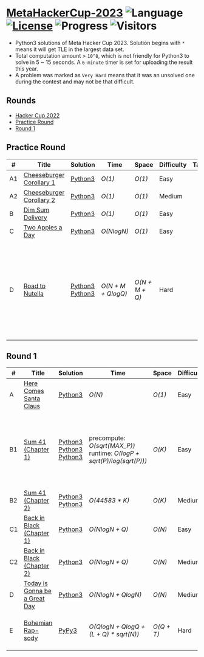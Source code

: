 # [MetaHackerCup-2023](https://www.facebook.com/hackercup/past_rounds/) ![Language](https://img.shields.io/badge/language-Python3-orange.svg) [![License](https://img.shields.io/badge/license-MIT-blue.svg)](./LICENSE) ![Progress](https://img.shields.io/badge/progress-12%20%2F%2012-ff69b4.svg) ![Visitors](https://visitor-badge.laobi.icu/badge?page_id=kamyu104.metahackercup.2023)

* Python3 solutions of Meta Hacker Cup 2023. Solution begins with `*` means it will get TLE in the largest data set.
* Total computation amount > `10^8`, which is not friendly for Python3 to solve in 5 ~ 15 seconds. A `6-minute` timer is set for uploading the result this year.
* A problem was marked as `Very Hard` means that it was an unsolved one during the contest and may not be that difficult.


## Rounds

* [Hacker Cup 2022](https://github.com/kamyu104/MetaHackerCup-2022)
* [Practice Round](https://github.com/kamyu104/MetaHackerCup-2032#practice-round)
* [Round 1](https://github.com/kamyu104/MetaHackerCup-2032#round-1)

## Practice Round
| # | Title | Solution | Time | Space | Difficulty | Tag | Note |
|---| ----- | -------- | ---- | ----- | ---------- | --- | ---- |
|A1| [Cheeseburger Corollary 1](https://www.facebook.com/codingcompetitions/hacker-cup/2023/practice-round/problems/A1)| [Python3](./Practice%20Round/cheeseburger_corollary_1.py3) | _O(1)_ | _O(1)_ | Easy | | Math |
|A2| [Cheeseburger Corollary 2](https://www.facebook.com/codingcompetitions/hacker-cup/2023/practice-round/problems/A2)| [Python3](./Practice%20Round/cheeseburger_corollary_2.py3) | _O(1)_ | _O(1)_ | Medium | | Math |
|B| [Dim Sum Delivery](https://www.facebook.com/codingcompetitions/hacker-cup/2023/practice-round/problems/B)| [Python3](./Practice%20Round/dim_sum_delivery.py3) | _O(1)_ | _O(1)_ | Easy | | Game |
|C| [Two Apples a Day](https://www.facebook.com/codingcompetitions/hacker-cup/2023/practice-round/problems/C)| [Python3](./Practice%20Round/two_apples_a_day.py3) | _O(NlogN)_ | _O(1)_ | Easy | | Sort, Two Pointers |
|D| [Road to Nutella](https://www.facebook.com/codingcompetitions/hacker-cup/2023/practice-round/problems/D)| [Python3](./Practice%20Round/road_to_nutella.py3) [Python3](./Practice%20Round/road_to_nutella2.py3) | _O(N + M + QlogQ)_ | _O(N + M + Q)_ | Hard | | `Tarjan's Algorithm`, Biconnected Components, DFS, Bipartite Coloring, BFS, LCA, Binary Lifting, Counting Sort, Union Find, DSU |

## Round 1
| # | Title | Solution | Time | Space | Difficulty | Tag | Note |
|---| ----- | -------- | ---- | ----- | ---------- | --- | ---- |
|A| [Here Comes Santa Claus](https://www.facebook.com/codingcompetitions/hacker-cup/2023/round-1/problems/A)| [Python3](./Round%201/here_comes_santa_claus.py3) | _O(N)_ | _O(1)_ | Easy | | Math |
|B1| [Sum 41 (Chapter 1)](https://www.facebook.com/codingcompetitions/hacker-cup/2023/round-1/problems/B1)| [Python3](./Round%201/sum_41_chapter_1.py3) [Python3](./Round%201/sum_41_chapter_1-2.py3) [Python3](./Round%201/sum_41_chapter_1-3.py3) | precompute: _O(sqrt(MAX_P))_<br> runtime: _O(logP + sqrt(P)/log(sqrt(P)))_ | _O(K)_ | Easy | | Constructive Algorithms, Greedy, Number Theory, `Linear Sieve of Eratosthenes`, Backtracking, Unique Partitions |
|B2| [Sum 41 (Chapter 2)](https://www.facebook.com/codingcompetitions/hacker-cup/2023/round-1/problems/B2)| [Python3](./Round%201/sum_41_chapter_2.py3) [Python3](./Round%201/sum_41_chapter_2-2.py3) | _O(44583 * K)_ | _O(K)_ | Medium | | Backtracking, Unique Partitions |
|C1| [Back in Black (Chapter 1)](https://www.facebook.com/codingcompetitions/hacker-cup/2023/round-1/problems/C1)| [Python3](./Round%201/back_in_black_chapter_1.py3) | _O(NlogN + Q)_ | _O(N)_ | Easy | | Number Theory, Greedy |
|C2| [Back in Black (Chapter 2)](https://www.facebook.com/codingcompetitions/hacker-cup/2023/round-1/problems/C2)| [Python3](./Round%201/back_in_black_chapter_2.py3) | _O(NlogN + Q)_ | _O(N)_ | Medium | | Number Theory, Greedy |
|D| [Today is Gonna be a Great Day](https://www.facebook.com/codingcompetitions/hacker-cup/2023/round-1/problems/D)| [Python3](./Round%201/today_is_gonna_be_a_great_day.py3) | _O(NlogN + QlogN)_ | _O(N)_ | Medium | | Segment Tree |
|E| [Bohemian Rap-sody](https://www.facebook.com/codingcompetitions/hacker-cup/2023/round-1/problems/E)| [PyPy3](./Round%201/bohemian_rapsody.py3) | _O(QlogN + QlogQ + (L + Q) * sqrt(N))_ | _O(Q + T)_ | Hard | | Trie, Sqrt Decomposition, `Mo's Algorithm`, Math |
